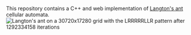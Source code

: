 This repository contains a C++ and web implementation of [Langton's ant](https://wikipedia.org/wiki/Langton's_ant) cellular automata.
![Langton's ant on a 30720x17280 grid with the LRRRRRLLR pattern after 1292334158 iterations](ASSETS/LRRRRRLLR_30720x17280_1292334158.png)
